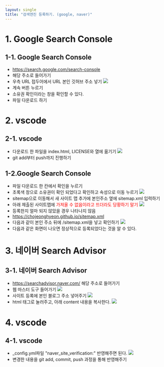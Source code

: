 ```yaml
---
layout: single
title: "검색엔진 등록하기. (google, naver)"
---
```


# 1. Google Search Console

## 1-1. Google Search Console

- https://search.google.com/search-console
- 해당 주소로 들어가기
- 우측 URL 접두어에서 URL 본인 깃허브 주소 넣기
  ![](/assets/img/g_start.png)
- 계속 버튼 누르기
- 소유권 확인이라는 창을 확인할 수 있다.
- 파일 다운로드 하기

# 2. vscode

## 2-1. vscode

- 다운로드 한 파일을 index.html, LICENSE와 열에 옮기기
  ![](/assets/img/g_down.png)
- git add부터 push까지 진행하기

## 1-2.Google Search Console

- 파일 다운로드 한 칸에서 확인을 누르기
- 초록색 창으로 소유권이 확인 되었다고 확인하고 속성으로 이동 누르기
  ![](/assets/img/g_ok.png)
- sitemap으로 이동해서 새 사이트 맵 추가에 본인주소 옆에 sitemap.xml 입력하기
- 아래 제출된 사이트맵에 <span style="color:red">가져올 수 없음<span>이라고 뜨더라도 당황하기 말기
  ![](/assets/img/g_miss.png)
- 등록한지 얼마 되지 않았을 경우 나타나지 않음
- https://chojeonghyeon.github.io/sitemap.xml
- 다음과 같이 본인 주소 뒤에 /sitemap.xml을 넣고 확인하기
  ![](/assets/img/g_clear.png)
- 다음과 같은 화면이 나오면 정상적으로 등록되었다는 것을 알 수 있다.

# 3. 네이버 Search Advisor

## 3-1. 네이버 Search Advisor

- https://searchadvisor.naver.com/ 해당 주소로 들어가기
- 웹 마스터 도구 들어가기
  ![](/assets/img/n_start.png)
- 사이트 등록에 본인 블로그 주소 넣어주기
  ![](/assets/img/n_2.png)
- html 태그로 눌러주고, 아래 content 내용을 복사한다.
  ![](/assets/img/n_3.png)

# 4. vscode

## 4-1. vscode

- \_config.yml파일 "naver_site_verification:" 반영해주면 된다.
  ![](/assets/img/n_vscode.png)
- 변경한 내용을 git add, commit, push 과정을 통해 반영해주기
